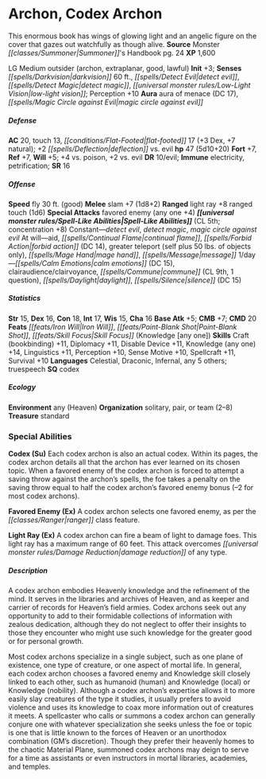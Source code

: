 ﻿---
cssclass: [monsters]
title1: Archon, Codex Archon
desc_short: This enormous book has wings of glowing light and an angelic figure on
  the cover that gazes out watchfully as though alive.
title2: Codex Archon
CR: 5
sources:
- name: Monster Summoner's Handbook
  page: 24
  link: http://paizo.com/products/btpy9ela?Pathfinder-Player-Companion-Monster-Summoners-Handbook
XP: 1600
alignment: LG
size: Medium
type: outsider
subtypes:
- archon
- extraplanar
- good
- lawful
initiative:
  bonus: 3
senses:
  darkvision: 60
  detect evil: true
  detect magic: true
  low-light vision: true
auras:
- name: aura of menace
  DC: 17
- name: magic circle against evil
AC:
  AC: 20
  touch: 13
  flat_footed: 17
  other: +2 deflection vs. evil
  components:
    dex: 3
    natural: 7
HP:
  HP: 47
  long: 5d10+20
saves:
  fort: 7
  ref: 7
  will: 5
  other: +4 vs. poison, +2 vs. evil
DR:
- amount: 10
  weakness: evil
immunities:
- electricity
- petrification
SR: 16
speeds:
  fly: 30
  fly_maneuverability: good
attacks:
  melee:
  - - text: slam +7 (1d8+2)
      entries:
      - - damage: 1d8+2
      attack: slam
      bonus:
      - 7
  ranged:
  - - text: light ray +8 ranged touch (1d6)
      entries:
      - - damage: 1d6
      attack: light ray
      bonus:
      - 8
      touch: true
  special:
  - favored enemy (any one +4)
spell_like_abilities:
  entries:
  - name: detect evil
    source: default
    freq: Constant
  - name: detect magic
    source: default
    freq: Constant
  - name: magic circle against evil
    source: default
    freq: Constant
  - name: aid
    source: default
    freq: At will
  - name: continual flame
    source: default
    freq: At will
  - superscripts:
    - UM
    name: forbid action
    source: default
    freq: At will
    DC: 14
  - name: greater teleport
    source: default
    freq: At will
    other: self plus 50 lbs. of objects only
  - name: mage hand
    source: default
    freq: At will
  - name: message
    source: default
    freq: At will
  - name: calm emotions
    source: default
    freq: 1/day
    DC: 15
  - name: clairaudience/clairvoyance
    source: default
    freq: 1/day
  - name: commune
    source: default
    freq: 1/day
    CL: 9
    other: 1 question
  - name: daylight
    source: default
    freq: 1/day
  - name: silence
    source: default
    freq: 1/day
    DC: 15
  sources:
  - name: default
    CL: 5
    concentration: 8
ability_scores:
  STR: 15
  DEX: 16
  CON: 18
  INT: 17
  WIS: 15
  CHA: 16
BAB: 5
CMB: 7
CMD: 20
feats:
- name: Iron Will
- name: Point-Blank Shot
- name: Skill Focus (Knowledge [any one])
skills:
  Craft (bookbinding): 11
  Diplomacy: 11
  Disable Device: 11
  Knowledge (any one): 14
  Linguistics: 11
  Perception: 10
  Sense Motive: 10
  Spellcraft: 11
  Survival: 10
languages:
- Celestial
- Draconic
- Infernal
- any 5 others
- truespeech
special_qualities:
- codex
ecology:
  environment: any (Heaven)
  organization: solitary, pair, or team (2-8)
  treasure_type: standard
special_abilities:
  Codex (Su): Each codex archon is also an actual codex. Within its pages, the codex
    archon details all that the archon has ever learned on its chosen topic. When
    a favored enemy of the codex archon is forced to attempt a saving throw against
    the archon's spells, the foe takes a penalty on the saving throw equal to half
    the codex archon's favored enemy bonus (-2 for most codex archons).
  Favored Enemy (Ex): A codex archon selects one favored enemy, as per the ranger
    class feature.
  Light Ray (Ex): A codex archon can fire a beam of light to damage foes. This light
    ray has a maximum range of 60 feet. This attack overcomes damage reduction of
    any type.
desc_long: |-
  A codex archon embodies Heavenly knowledge and the refinement of the mind. It serves in the libraries and archives of Heaven, and as keeper and carrier of records for Heaven's field armies. Codex archons seek out any opportunity to add to their formidable collections of information with zealous dedication, although they do not neglect to offer their insights to those they encounter who might use such knowledge for the greater good or for personal growth.

   Most codex archons specialize in a single subject, such as one plane of existence, one type of creature, or one aspect of mortal life. In general, each codex archon chooses a favored enemy and Knowledge skill closely linked to each other, such as humanoid (human) and Knowledge (local) or Knowledge (nobility). Although a codex archon's expertise allows it to more easily slay creatures of the type it studies, it usually prefers to avoid violence and uses its knowledge to coax more information out of creatures it meets. A spellcaster who calls or summons a codex archon can generally conjure one with whatever specialization she seeks unless the foe or topic is one that is little known to the forces of Heaven or an unorthodox combination (GM's discretion). Though they prefer their heavenly homes to the chaotic Material Plane, summoned codex archons may deign to serve for a time as assistants or even instructors in mortal libraries, academies, and temples.

---

# Archon, Codex Archon
This enormous book has wings of glowing light and an angelic figure on the cover that gazes out watchfully as though alive.
**Source** Monster _[[classes/Summoner|Summoner]]_'s Handbook pg. 24
**XP** 1,600

LG Medium outsider (archon, extraplanar, good, lawful)
**Init** +3; **Senses** _[[spells/Darkvision|darkvision]]_ 60 ft., _[[spells/Detect Evil|detect evil]]_, _[[spells/Detect Magic|detect magic]]_, _[[universal monster rules/Low-Light Vision|low-light vision]]_; Perception +10
**Aura** aura of menace (DC 17), _[[spells/Magic Circle against Evil|magic circle against evil]]_

##### Defense

**AC** 20, touch 13, _[[conditions/Flat-Footed|flat-footed]]_ 17 (+3 Dex, +7 natural); +2 _[[spells/Deflection|deflection]]_ vs. evil
**hp** 47 (5d10+20)
**Fort** +7, **Ref** +7, **Will** +5; +4 vs. poison, +2 vs. evil
**DR** 10/evil; **Immune** electricity, petrification; **SR** 16

##### Offense
**Speed** fly 30 ft. (good)
**Melee** slam +7 (1d8+2)
**Ranged** light ray +8 ranged touch (1d6)
**Special Attacks** favored enemy (any one +4)
**_[[universal monster rules/Spell-Like Abilities|Spell-Like Abilities]]_** (CL 5th; concentration +8)
Constant—_detect evil_, _detect magic_, _magic circle against evil_
At will—aid, _[[spells/Continual Flame|continual flame]]_, _[[spells/Forbid Action|forbid action]]_ (DC 14), greater teleport (self plus 50 lbs. of objects only), _[[spells/Mage Hand|mage hand]]_, _[[spells/Message|message]]_
1/day—_[[spells/Calm Emotions|calm emotions]]_ (DC 15), clairaudience/clairvoyance, _[[spells/Commune|commune]]_ (CL 9th, 1 question), _[[spells/Daylight|daylight]]_, _[[spells/Silence|silence]]_ (DC 15)

##### Statistics
**Str** 15, **Dex** 16, **Con** 18, **Int** 17, **Wis** 15, **Cha** 16
**Base Atk** +5; **CMB** +7; **CMD** 20
**Feats** _[[feats/Iron Will|Iron Will]]_, _[[feats/Point-Blank Shot|Point-Blank Shot]]_, _[[feats/Skill Focus|Skill Focus]]_ (Knowledge [any one])
**Skills** Craft (bookbinding) +11, Diplomacy +11, Disable Device +11, Knowledge (any one) +14, Linguistics +11, Perception +10, Sense Motive +10, Spellcraft +11, Survival +10
**Languages** Celestial, Draconic, Infernal, any 5 others; truespeech
**SQ** codex

##### Ecology

**Environment** any (Heaven)
**Organization** solitary, pair, or team (2–8)
**Treasure** standard

### Special Abilities

**Codex (Su)** Each codex archon is also an actual codex. Within its pages, the codex archon details all that the archon has ever learned on its chosen topic. When a favored enemy of the codex archon is forced to attempt a saving throw against the archon’s spells, the foe takes a penalty on the saving throw equal to half the codex archon’s favored enemy bonus (–2 for most codex archons).

**Favored Enemy (Ex)** A codex archon selects one favored enemy, as per the _[[classes/Ranger|ranger]]_ class feature.

**Light Ray (Ex)** A codex archon can fire a beam of light to damage foes. This light ray has a maximum range of 60 feet. This attack overcomes _[[universal monster rules/Damage Reduction|damage reduction]]_ of any type.

##### Description

A codex archon embodies Heavenly knowledge and the refinement of the mind. It serves in the libraries and archives of Heaven, and as keeper and carrier of records for Heaven’s field armies. Codex archons seek out any opportunity to add to their formidable collections of information with zealous dedication, although they do not neglect to offer their insights to those they encounter who might use such knowledge for the greater good or for personal growth.

Most codex archons specialize in a single subject, such as one plane of existence, one type of creature, or one aspect of mortal life. In general, each codex archon chooses a favored enemy and Knowledge skill closely linked to each other, such as humanoid (human) and Knowledge (local) or Knowledge (nobility). Although a codex archon’s expertise allows it to more easily slay creatures of the type it studies, it usually prefers to avoid violence and uses its knowledge to coax more information out of creatures it meets. A spellcaster who calls or summons a codex archon can generally conjure one with whatever specialization she seeks unless the foe or topic is one that is little known to the forces of Heaven or an unorthodox combination (GM’s discretion). Though they prefer their heavenly homes to the chaotic Material Plane, summoned codex archons may deign to serve for a time as assistants or even instructors in mortal libraries, academies, and temples.
